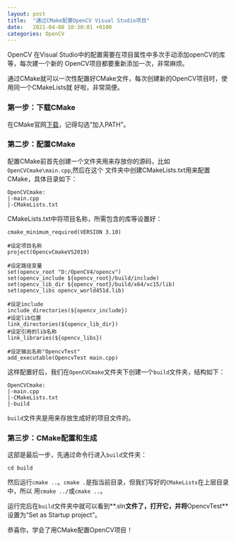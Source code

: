 ```yaml
---
layout: post
title:  "通过CMake配置OpenCV Visual Studio项目"
date:   2021-04-08 10:30:01 +0100
categories: OpenCV
---
```

OpenCV 在Visual Studio中的配置需要在项目属性中多次手动添加openCV的库等，每次建一个新的
OpenCV项目都要重新添加一次，非常麻烦。

通过CMake就可以一次性配置好CMake文件，每次创建新的OpenCV项目时，使用同一个CMakeLists就
好啦，非常简便。

### 第一步：下载CMake

在CMake官网[下载](https://cmake.org/download/)，记得勾选“加入PATH”。

### 第二步：配置CMake

配置CMake前首先创建一个文件夹用来存放你的源码，比如`OpenCVCmake\main.cpp`,然后在这个
文件夹中创建CMakeLists.txt用来配置CMake，具体目录如下：
```
OpenCVCmake:
|-main.cpp
|-CMakeLists.txt
```
CMakeLists.txt中将项目名称，所需包含的库等设置好：
```
cmake_minimum_required(VERSION 3.10)

#设定项目名称
project(OpencvCmakeVS2019)

#设定路径变量
set(opencv_root "D:/OpenCV4/opencv")
set(opencv_include ${opencv_root}/build/include)
set(opencv_lib_dir ${opencv_root}/build/x64/vc15/lib)
set(opencv_libs opencv_world451d.lib)

#设定include
include_directories(${opencv_include})
#设定lib位置
link_directories(${opencv_lib_dir})
#设定引用的lib名称
link_libraries(${opencv_libs})

#设定输出名称"OpencvTest"
add_executable(OpencvTest main.cpp)
```

这样配置好后，我们在`OpenCVCmake`文件夹下创建一个`build`文件夹，结构如下：
```
OpenCVCmake:
|-main.cpp
|-CMakeLists.txt
|-build
```
`build`文件夹是用来存放生成好的项目文件的。

### 第三步：CMake配置和生成
这部是最后一步，先通过命令行进入`build`文件夹：
```
cd build
```
然后运行`cmake ..`。`cmake .`是指当前目录，但我们写好的`CMakeLists`在上层目录中，所以
用`cmake ../`或`cmake ..`。

运行完后在`build`文件夹中就可以看到**.sln**文件了，打开它，并将**OpencvTest**设置为“Set as Startup project”。

恭喜你，学会了用CMake配置OpenCV项目！
